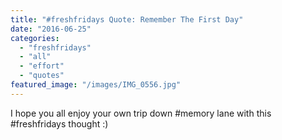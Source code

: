 ```yaml
---
title: "#freshfridays Quote: Remember The First Day"
date: "2016-06-25"
categories: 
  - "freshfridays"
  - "all"
  - "effort"
  - "quotes"
featured_image: "/images/IMG_0556.jpg"
---
```


I hope you all enjoy your own trip down #memory lane with this #freshfridays thought :)

